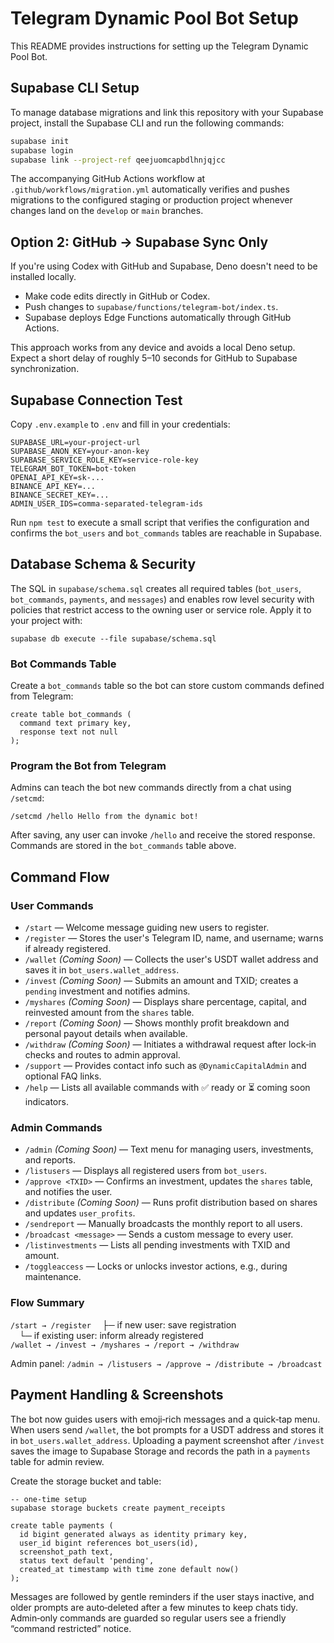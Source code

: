 # Telegram Dynamic Pool Bot Setup

This README provides instructions for setting up the Telegram Dynamic Pool Bot.

## Supabase CLI Setup

To manage database migrations and link this repository with your Supabase project, install the Supabase CLI and run the following commands:

```bash
supabase init
supabase login
supabase link --project-ref qeejuomcapbdlhnjqjcc
```

The accompanying GitHub Actions workflow at `.github/workflows/migration.yml` automatically verifies and pushes migrations to the configured staging or production project whenever changes land on the `develop` or `main` branches.

## Option 2: GitHub → Supabase Sync Only

If you're using Codex with GitHub and Supabase, Deno doesn't need to be installed locally.

- Make code edits directly in GitHub or Codex.
- Push changes to `supabase/functions/telegram-bot/index.ts`.
- Supabase deploys Edge Functions automatically through GitHub Actions.

This approach works from any device and avoids a local Deno setup. Expect a short delay of roughly 5–10 seconds for GitHub to Supabase synchronization.

## Supabase Connection Test

Copy `.env.example` to `.env` and fill in your credentials:

```
SUPABASE_URL=your-project-url
SUPABASE_ANON_KEY=your-anon-key
SUPABASE_SERVICE_ROLE_KEY=service-role-key
TELEGRAM_BOT_TOKEN=bot-token
OPENAI_API_KEY=sk-...
BINANCE_API_KEY=...
BINANCE_SECRET_KEY=...
ADMIN_USER_IDS=comma-separated-telegram-ids
```

Run `npm test` to execute a small script that verifies the configuration and confirms the `bot_users` and `bot_commands` tables are reachable in Supabase.

## Database Schema & Security

The SQL in `supabase/schema.sql` creates all required tables (`bot_users`, `bot_commands`, `payments`, and `messages`) and enables row level security with policies that restrict access to the owning user or service role. Apply it to your project with:

```
supabase db execute --file supabase/schema.sql
```

### Bot Commands Table

Create a `bot_commands` table so the bot can store custom commands defined from Telegram:

```
create table bot_commands (
  command text primary key,
  response text not null
);
```

### Program the Bot from Telegram

Admins can teach the bot new commands directly from a chat using `/setcmd`:

```
/setcmd /hello Hello from the dynamic bot!
```

After saving, any user can invoke `/hello` and receive the stored response. Commands are stored in the `bot_commands` table above.

## Command Flow

### User Commands
- `/start` — Welcome message guiding new users to register.
- `/register` — Stores the user's Telegram ID, name, and username; warns if already registered.
- `/wallet` *(Coming Soon)* — Collects the user's USDT wallet address and saves it in `bot_users.wallet_address`.
- `/invest` *(Coming Soon)* — Submits an amount and TXID; creates a `pending` investment and notifies admins.
- `/myshares` *(Coming Soon)* — Displays share percentage, capital, and reinvested amount from the `shares` table.
- `/report` *(Coming Soon)* — Shows monthly profit breakdown and personal payout details when available.
- `/withdraw` *(Coming Soon)* — Initiates a withdrawal request after lock‑in checks and routes to admin approval.
- `/support` — Provides contact info such as `@DynamicCapitalAdmin` and optional FAQ links.
- `/help` — Lists all available commands with ✅ ready or ⏳ coming soon indicators.

### Admin Commands
- `/admin` *(Coming Soon)* — Text menu for managing users, investments, and reports.
- `/listusers` — Displays all registered users from `bot_users`.
- `/approve <TXID>` — Confirms an investment, updates the `shares` table, and notifies the user.
- `/distribute` *(Coming Soon)* — Runs profit distribution based on shares and updates `user_profits`.
- `/sendreport` — Manually broadcasts the monthly report to all users.
- `/broadcast <message>` — Sends a custom message to every user.
- `/listinvestments` — Lists all pending investments with TXID and amount.
- `/toggleaccess` — Locks or unlocks investor actions, e.g., during maintenance.

### Flow Summary
`/start → /register`
 ├─ if new user: save registration  
 └─ if existing user: inform already registered  
`/wallet → /invest → /myshares → /report → /withdraw`

Admin panel: `/admin → /listusers → /approve → /distribute → /broadcast`

## Payment Handling & Screenshots

The bot now guides users with emoji‑rich messages and a quick‑tap menu. When users send `/wallet`, the bot prompts for a USDT
address and stores it in `bot_users.wallet_address`. Uploading a payment screenshot after `/invest` saves the image to Supabase
Storage and records the path in a `payments` table for admin review.

Create the storage bucket and table:

```
-- one‑time setup
supabase storage buckets create payment_receipts

create table payments (
  id bigint generated always as identity primary key,
  user_id bigint references bot_users(id),
  screenshot_path text,
  status text default 'pending',
  created_at timestamp with time zone default now()
);
```

Messages are followed by gentle reminders if the user stays inactive, and older prompts are auto‑deleted after a few minutes to
keep chats tidy. Admin‑only commands are guarded so regular users see a friendly “command restricted” notice.


